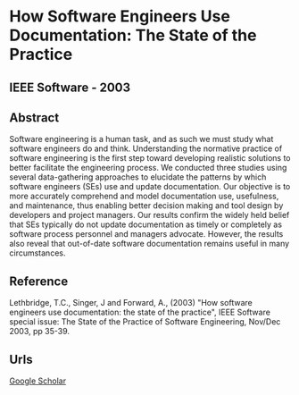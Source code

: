 # How Software Engineers Use Documentation: The State of the Practice
##  IEEE Software - 2003

## Abstract

Software engineering is a human task, and as such we must study what software engineers do and think. Understanding the normative practice of software engineering is the first step toward developing realistic solutions to better facilitate the engineering process. We conducted three studies using several data-gathering approaches to elucidate the patterns by which software engineers (SEs) use and update documentation. Our objective is to more accurately comprehend and model documentation use, usefulness, and maintenance, thus enabling better decision making and tool design by developers and project managers. Our results confirm the widely held belief that SEs typically do not update documentation as timely or completely as software process personnel and managers advocate. However, the results also reveal that out-of-date software documentation remains useful in many circumstances.

## Reference

Lethbridge, T.C., Singer, J and Forward, A., (2003) "How software engineers use documentation: the state of the practice", IEEE Software special issue: The State of the Practice of Software Engineering, Nov/Dec 2003, pp 35-39.

## Urls

[Google Scholar](https://scholar.google.com.sg/citations?view_op=view_citation&hl=en&user=0PWZ8YMAAAAJ&citation_for_view=0PWZ8YMAAAAJ:u5HHmVD_uO8C)